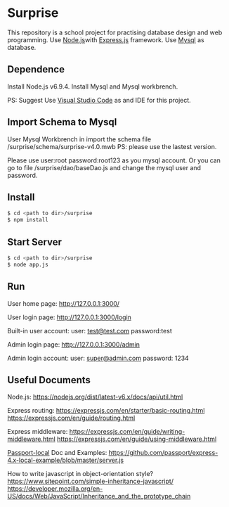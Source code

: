 # Surprise

This repository is a school project for practising database design and web programming. 
Use [Node.js](https://nodejs.org/en/)with [Express.js](https://expressjs.com/) framework.
Use [Mysql](https://www.mysql.com/) as database.

## Dependence
Install Node.js v6.9.4.
Install Mysql and Mysql workbrench.

PS: Suggest Use [Visual Studio Code](http://code.visualstudio.com/) as and IDE for this project.

## Import Schema to Mysql

User Mysql Workbrench in import the schema file <path to dir>/surprise/schema/surprise-v4.0.mwb
PS: please use the lastest version.

Please use user:root  password:root123 as you mysql account.
Or you can go to file <path to dir>/surprise/dao/baseDao.js and change the mysql user and password.

## Install

```bash
$ cd <path to dir>/surprise
$ npm install 
```

## Start Server

```bash
$ cd <path to dir>/surprise
$ node app.js
```

## Run 
User home page:
http://127.0.0.1:3000/

User login page:
http://127.0.0.1:3000/login

Built-in user account:
user: test@test.com
password:test

Admin login page:
http://127.0.0.1:3000/admin

Admin login account:
user: super@admin.com
password: 1234

## Useful Documents
Node.js: 
https://nodejs.org/dist/latest-v6.x/docs/api/util.html

Express routing: 
https://expressjs.com/en/starter/basic-routing.html
https://expressjs.com/en/guide/routing.html 

Express middleware: 
https://expressjs.com/en/guide/writing-middleware.html
https://expressjs.com/en/guide/using-middleware.html 

[Passport-local](https://github.com/jaredhanson/passport-local) Doc and Examples:
https://github.com/passport/express-4.x-local-example/blob/master/server.js

How to write javascript in object-orientation style?
https://www.sitepoint.com/simple-inheritance-javascript/
https://developer.mozilla.org/en-US/docs/Web/JavaScript/Inheritance_and_the_prototype_chain

